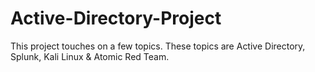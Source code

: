 # Active-Directory-Project
This project touches on a few topics. These topics are Active Directory, Splunk, Kali Linux &amp; Atomic Red Team.
